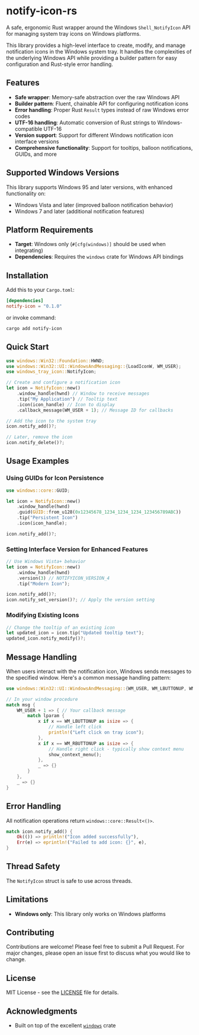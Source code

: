 # notify-icon-rs

A safe, ergonomic Rust wrapper around the Windows `Shell_NotifyIcon` API for managing system tray icons on Windows platforms.

This library provides a high-level interface to create, modify, and manage notification icons in the Windows system tray. It handles the complexities of the underlying Windows API while providing a builder pattern for easy configuration and Rust-style error handling.

## Features

- **Safe wrapper**: Memory-safe abstraction over the raw Windows API
- **Builder pattern**: Fluent, chainable API for configuring notification icons
- **Error handling**: Proper Rust `Result` types instead of raw Windows error codes
- **UTF-16 handling**: Automatic conversion of Rust strings to Windows-compatible UTF-16
- **Version support**: Support for different Windows notification icon interface versions
- **Comprehensive functionality**: Support for tooltips, balloon notifications, GUIDs, and more

## Supported Windows Versions

This library supports Windows 95 and later versions, with enhanced functionality on:
- Windows Vista and later (improved balloon notification behavior)
- Windows 7 and later (additional notification features)

## Platform Requirements

- **Target**: Windows only (`#[cfg(windows)]` should be used when integrating)
- **Dependencies**: Requires the `windows` crate for Windows API bindings

## Installation

Add this to your `Cargo.toml`:

```toml
[dependencies]
notify-icon = "0.1.0"
```

or invoke command:

```bash
cargo add notify-icon
```

## Quick Start

```rust
use windows::Win32::Foundation::HWND;
use windows::Win32::UI::WindowsAndMessaging::{LoadIconW, WM_USER};
use windows_tray_icon::NotifyIcon;

// Create and configure a notification icon
let icon = NotifyIcon::new()
    .window_handle(hwnd) // Window to receive messages
    .tip("My Application") // Tooltip text
    .icon(icon_handle) // Icon to display
    .callback_message(WM_USER + 1); // Message ID for callbacks

// Add the icon to the system tray
icon.notify_add()?;

// Later, remove the icon
icon.notify_delete()?;
```

## Usage Examples

### Using GUIDs for Icon Persistence

```rust
use windows::core::GUID;

let icon = NotifyIcon::new()
    .window_handle(hwnd)
    .guid(GUID::from_u128(0x12345678_1234_1234_1234_123456789ABC))
    .tip("Persistent Icon")
    .icon(icon_handle);

icon.notify_add()?;
```

### Setting Interface Version for Enhanced Features

```rust
// Use Windows Vista+ behavior
let icon = NotifyIcon::new()
    .window_handle(hwnd)
    .version(3) // NOTIFYICON_VERSION_4
    .tip("Modern Icon");

icon.notify_add()?;
icon.notify_set_version()?; // Apply the version setting
```

### Modifying Existing Icons

```rust
// Change the tooltip of an existing icon
let updated_icon = icon.tip("Updated tooltip text");
updated_icon.notify_modify()?;
```

## Message Handling

When users interact with the notification icon, Windows sends messages to the specified window. Here's a common message handling pattern:

```rust
use windows::Win32::UI::WindowsAndMessaging::{WM_USER, WM_LBUTTONUP, WM_RBUTTONUP};

// In your window procedure
match msg {
    WM_USER + 1 => { // Your callback message
        match lparam {
            x if x == WM_LBUTTONUP as isize => {
                // Handle left click
                println!("Left click on tray icon");
            },
            x if x == WM_RBUTTONUP as isize => {
                // Handle right click - typically show context menu
                show_context_menu();
            },
            _ => {}
        }
    },
    _ => {}
}
```

## Error Handling

All notification operations return `windows::core::Result<()>`.

```rust
match icon.notify_add() {
    Ok(()) => println!("Icon added successfully"),
    Err(e) => eprintln!("Failed to add icon: {}", e),
}
```

## Thread Safety

The `NotifyIcon` struct is safe to use across threads.

## Limitations

- **Windows only**: This library only works on Windows platforms

## Contributing

Contributions are welcome! Please feel free to submit a Pull Request. For major changes, please open an issue first to discuss what you would like to change.

## License

MIT License - see the [LICENSE](LICENSE) file for details.

## Acknowledgments

- Built on top of the excellent [`windows`](https://github.com/microsoft/windows-rs) crate
